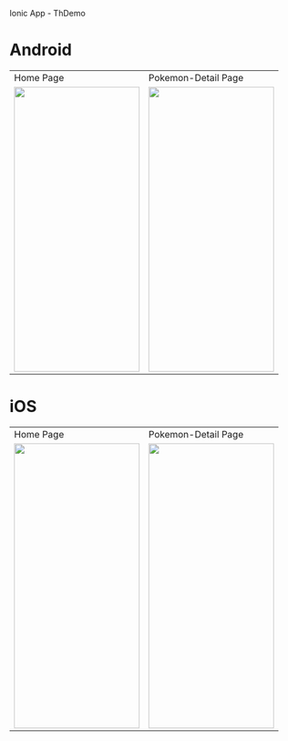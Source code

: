 Ionic App - ThDemo

# Android

<table>
  <tr>
     <td>Home Page</td>
     <td>Pokemon-Detail Page</td>
  </tr>
  <tr>
    <td><img src="https://github.com/juniorsaraviao/ThDemo/assets/43689290/93ecb771-6248-43eb-bb94-2ba3cd90c407" width=220 height=500></td>
    <td><img src="https://github.com/juniorsaraviao/ThDemo/assets/43689290/edbc980d-091b-48cc-9887-efe7926fb21b" width=220 height=500></td>
  </tr>  
 </table>

# iOS

<table>
  <tr>
     <td>Home Page</td>
     <td>Pokemon-Detail Page</td>
  </tr>
  <tr>
    <td><img src="https://github.com/juniorsaraviao/ThDemo/assets/43689290/f630087d-bcd9-4bd0-a988-7684f1334ea6" width=220 height=500></td>
    <td><img src="https://github.com/juniorsaraviao/ThDemo/assets/43689290/dd137c1c-8965-4f94-bbf0-0c7a698a7cdd" width=220 height=500></td>
  </tr>  
 </table>
